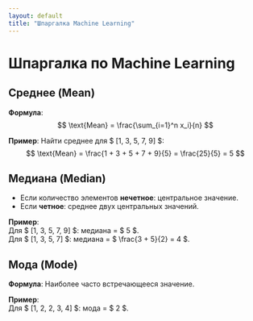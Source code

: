 ```yaml
---
layout: default
title: "Шпаргалка Machine Learning"
---
```


# Шпаргалка по Machine Learning

## Среднее (Mean)
**Формула**:  
$$
\text{Mean} = \frac{\sum_{i=1}^n x_i}{n}
$$  

**Пример**: Найти среднее для $ [1, 3, 5, 7, 9] $:  
$$
\text{Mean} = \frac{1 + 3 + 5 + 7 + 9}{5} = \frac{25}{5} = 5
$$

## Медиана (Median)
- Если количество элементов **нечетное**: центральное значение.  
- Если **четное**: среднее двух центральных значений.  

**Пример**:  
Для $ [1, 3, 5, 7, 9] $: медиана = $ 5 $.  
Для $ [1, 3, 5, 7] $: медиана = $ \frac{3 + 5}{2} = 4 $.

## Мода (Mode)
**Формула**: Наиболее часто встречающееся значение.  

**Пример**:  
Для $ [1, 2, 2, 3, 4] $: мода = $ 2 $.
